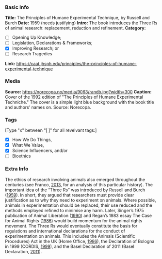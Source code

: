 ### Basic Info

**Title:**
The Principles of Humane Experimental Technique, by Russell and Burch
**Date:**
1959 (needs justifying)
**Intro:**
The book introduces the Three Rs of animal research: replacement, reduction and refinement.
**Category:** 

- [ ] Opening Up Knowledge;
- [ ] Legislation, Declarations & Frameworks;
- [x] Improving Research; or
- [ ] Research Tragedies

**Link:**
https://caat.jhsph.edu/principles/the-principles-of-humane-experimental-technique
### Media

**Source:** 
https://norecopa.no/media/9063/randb.jpg?width=300
**Caption:** 
Cover of the 1992 edition of "The Principles of Humane Experimental Techniche." The cover is a simple light blue background with the book title and authors' names on. Source: Norecopa.
### Tags

[Type "x" between "[ ]" for all revelvant tags:]

- [x] How We Do Things, 
- [x] What We Value, 
- [x] Science Influencers, and/or 
- [ ] Bioethics

### Extra Info

The ethics of research involving animals also emerged throughout the centuries (see Franco, [2013](https://doi.org/10.3390/ani3010238), for an analysis of this particular history). The important idea of the “Three Rs” was introduced by Russell and Burch ([1959](https://caat.jhsph.edu/principles/the-principles-of-humane-experimental-technique)). In short, they argued that researchers must provide clear justification as to why they need to experiment on animals. Where possible, animals in experimentation should be replaced, their use reduced and the methods employed refined to minimise any harm. Later, Singer’s 1975 publication of Animal Liberation ([1990](https://www.worldcat.org/title/animal-liberation/oclc/20758985)) and Regan’s 1983 essay The Case for Animal Rights ([1986](https://www.wellbeingintlstudiesrepository.org/cgi/viewcontent.cgi?article=1003&context=acwp_awap)) would build momentum for the animal rights movement. The Three Rs would eventually constitute the basis for regulations and international declarations for the conduct of experimentation on animals. This includes the Animals (Scientific Procedures) Act in the UK (Home Office, [1986](https://assets.publishing.service.gov.uk/government/uploads/system/uploads/attachment_data/file/535574/working-with-wild-animals-160706.pdf)), the Declaration of Bologna in 1999 (CORDIS, [1999](https://cordis.europa.eu/article/id/13695-life-scientists-adopt-declaration-of-bologna)), and the Basel Declaration of 2011 (Basel Declaration, [2011](https://www.basel-declaration.org/basel-declaration/the-3rs/)).
